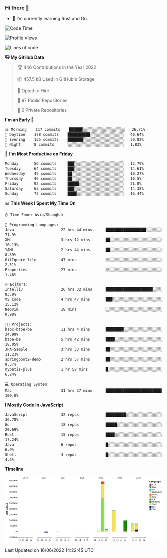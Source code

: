 ### Hi there 👋

- 🌱 I’m currently learning Rust and Go.

<!--START_SECTION:waka-->
![Code Time](http://img.shields.io/badge/Code%20Time-448%20hrs%2057%20mins-blue)

![Profile Views](http://img.shields.io/badge/Profile%20Views-0-blue)

![Lines of code](https://img.shields.io/badge/From%20Hello%20World%20I%27ve%20Written-900%20Thousand%20lines%20of%20code-blue)

**🐱 My GitHub Data** 

> 🏆 446 Contributions in the Year 2022
 > 
> 📦 457.5 kB Used in GitHub's Storage 
 > 
> 💼 Opted to Hire
 > 
> 📜 97 Public Repositories 
 > 
> 🔑 6 Private Repositories  
 > 
**I'm an Early 🐤** 

```text
🌞 Morning    117 commits    ██████░░░░░░░░░░░░░░░░░░░   26.71% 
🌆 Daytime    178 commits    ██████████░░░░░░░░░░░░░░░   40.64% 
🌃 Evening    135 commits    ███████░░░░░░░░░░░░░░░░░░   30.82% 
🌙 Night      8 commits      ░░░░░░░░░░░░░░░░░░░░░░░░░   1.83%

```
📅 **I'm Most Productive on Friday** 

```text
Monday       56 commits     ███░░░░░░░░░░░░░░░░░░░░░░   12.79% 
Tuesday      64 commits     ███░░░░░░░░░░░░░░░░░░░░░░   14.61% 
Wednesday    45 commits     ██░░░░░░░░░░░░░░░░░░░░░░░   10.27% 
Thursday     46 commits     ██░░░░░░░░░░░░░░░░░░░░░░░   10.5% 
Friday       92 commits     █████░░░░░░░░░░░░░░░░░░░░   21.0% 
Saturday     63 commits     ███░░░░░░░░░░░░░░░░░░░░░░   14.38% 
Sunday       72 commits     ████░░░░░░░░░░░░░░░░░░░░░   16.44%

```


📊 **This Week I Spent My Time On** 

```text
⌚︎ Time Zone: Asia/Shanghai

💬 Programming Languages: 
Java                     22 hrs 44 mins      ██████████████████░░░░░░░   71.9% 
XML                      3 hrs 12 mins       ██░░░░░░░░░░░░░░░░░░░░░░░   10.13% 
YAML                     2 hrs 44 mins       ██░░░░░░░░░░░░░░░░░░░░░░░   8.69% 
GitIgnore file           47 mins             ░░░░░░░░░░░░░░░░░░░░░░░░░   2.51% 
Properties               27 mins             ░░░░░░░░░░░░░░░░░░░░░░░░░   1.46%

🔥 Editors: 
IntelliJ                 26 hrs 32 mins      █████████████████████░░░░   83.9% 
VS Code                  4 hrs 47 mins       ███░░░░░░░░░░░░░░░░░░░░░░   15.12% 
Neovim                   18 mins             ░░░░░░░░░░░░░░░░░░░░░░░░░   0.98%

🐱‍💻 Projects: 
hsbc-btoe-be             11 hrs 4 mins       ████████░░░░░░░░░░░░░░░░░   34.99% 
btoe-be                  5 hrs 42 mins       ████░░░░░░░░░░░░░░░░░░░░░   18.05% 
JPA-Sample               3 hrs 33 mins       ██░░░░░░░░░░░░░░░░░░░░░░░   11.23% 
springboot2-demo         2 hrs 57 mins       ██░░░░░░░░░░░░░░░░░░░░░░░   9.37% 
mybatis-plus             1 hr 58 mins        █░░░░░░░░░░░░░░░░░░░░░░░░   6.24%

💻 Operating System: 
Mac                      31 hrs 37 mins      █████████████████████████   100.0%

```

**I Mostly Code in JavaScript** 

```text
JavaScript               32 repos            █████████░░░░░░░░░░░░░░░░   36.78% 
Go                       18 repos            █████░░░░░░░░░░░░░░░░░░░░   20.69% 
Rust                     15 repos            ████░░░░░░░░░░░░░░░░░░░░░   17.24% 
Java                     6 repos             █░░░░░░░░░░░░░░░░░░░░░░░░   6.9% 
Shell                    4 repos             █░░░░░░░░░░░░░░░░░░░░░░░░   4.6%

```


**Timeline**

![Chart not found](https://raw.githubusercontent.com/elton/elton/main/charts/bar_graph.png) 


 Last Updated on 16/06/2022 14:22:45 UTC
<!--END_SECTION:waka-->

<!--
**elton/elton** is a ✨ _special_ ✨ repository because its `README.md` (this file) appears on your GitHub profile.

Here are some ideas to get you started:

- 🔭 I’m currently working on ...
- 🌱 I’m currently learning ...
- 👯 I’m looking to collaborate on ...
- 🤔 I’m looking for help with ...
- 💬 Ask me about ...
- 📫 How to reach me: ...
- 😄 Pronouns: ...
- ⚡ Fun fact: ...
-->
